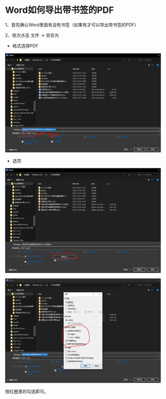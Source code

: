 # Word如何导出带书签的PDF

1、首先确认Word里面有没有书签（如果有才可以导出带书签的PDF）

2、依次点击 文件 -> 另存为

* 格式选择PDF

![](asset/格式PDF.png)

* 选项

![](./asset/PDF选项.png)

![](asset/PDF书签.png)

按红圈里的勾选即可。

